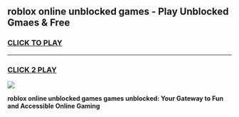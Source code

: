 
## roblox online unblocked games - Play Unblocked Gmaes & Free
<h3>
<a href="https://premium.freeplayer.one?title=roblox_online_unblocked_games&ref=20F">CLICK TO PLAY</a></h3>
<hr>

<h3>
<a href="https://premium.freeplayer.one?title=roblox_online_unblocked_games&ref=20F">CLICK 2 PLAY</a>
  
</h3>

<a href="https://premium.freeplayer.one?title=roblox_online_unblocked_games&ref=20F/"><img src="https://clearcache.store/games.png"></a>


**roblox online unblocked games games unblocked: Your Gateway to Fun and Accessible Online Gaming**
